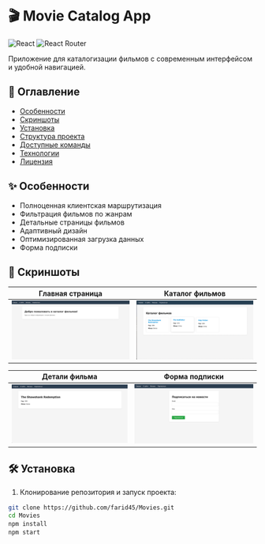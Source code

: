 # 🎬 Movie Catalog App

![React](https://img.shields.io/badge/React-18.2.0-61DAFB?logo=react)
![React Router](https://img.shields.io/badge/React_Router-6.22.0-CA4245?logo=react-router)

Приложение для каталогизации фильмов с современным интерфейсом и удобной навигацией.

## 📌 Оглавление
- [Особенности](#-особенности)
- [Скриншоты](#-скриншоты)
- [Установка](#-установка)
- [Структура проекта](#-структура-проекта)
- [Доступные команды](#-доступные-команды)
- [Технологии](#-технологии)
- [Лицензия](#-лицензия)

## ✨ Особенности

- Полноценная клиентская маршрутизация
- Фильтрация фильмов по жанрам
- Детальные страницы фильмов
- Адаптивный дизайн
- Оптимизированная загрузка данных
- Форма подписки

## 📸 Скриншоты

| Главная страница | Каталог фильмов |
|-----------------|----------------|
| <img src="screenshots/home.png" alt="Главная" width="400"> | <img src="screenshots/movies.png" alt="Каталог" width="400"> |

| Детали фильма | Форма подписки |
|--------------|---------------|
| <img src="screenshots/details.png" alt="Детали" width="400"> | <img src="screenshots/subscribe.png" alt="Подписка" width="400"> |

## 🛠️ Установка

1. Клонирование репозитория и запуск проекта:
```bash
git clone https://github.com/farid45/Movies.git
cd Movies
npm install
npm start
